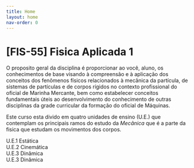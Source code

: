 ```yaml
---
title: Home
layout: home
nav-order: 0
---
```


# [FIS-55] Fisica Aplicada 1

O proposito geral da disciplina é proporcionar ao você, aluno, os conhecimentos
de base visando à compreensão e à aplicação dos conceitos dos fenômenos físicos
relacionados à mecânica da partícula, de sistemas de partículas e de corpos
rígidos no contexto profissional do oficial de Marinha Mercante, bem como
estabelecer conceitos fundamentais úteis ao desenvolvimento do conhecimento de
outras disciplinas da grade curricular da formação do oficial de Máquinas.

Este curso esta divido em quatro unidades de ensino (U.E.) que contemplam os
principais ramos do estudo da _Mecânica_ que é a parte da fisica que estudam os
movimentos dos corpos.

<dl>
    <dt>U.E.1 Estática</dt>
    <dd></dd>
    <dt>U.E.2 Cinemática</dt>
    <dd></dd>
    <dt>U.E.3 Dinâmica</dt>
    <dd></dd>
    <dt>U.E.3 Dinâmica</dt>
    <dd></dd>
</dl>
